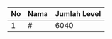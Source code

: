 | No | Nama            | Jumlah Level |
|----|-----------------|--------------|
| 1  | #    |    6040        |
